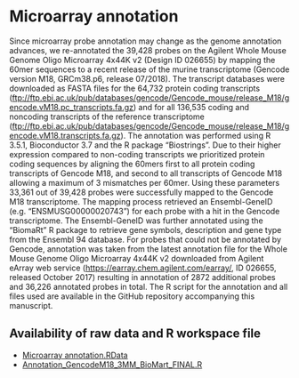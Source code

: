 # Microarray annotation

Since microarray probe annotation may change as the genome annotation advances, we re-annotated the 39,428 probes on the Agilent Whole Mouse Genome Oligo Microarray 4x44K v2 (Design ID 026655) by mapping the 60mer sequences to a recent release of the murine transcriptome (Gencode version M18, GRCm38.p6, release 07/2018). The transcript databases were downloaded as FASTA files for the 64,732 protein coding transcripts (ftp://ftp.ebi.ac.uk/pub/databases/gencode/Gencode_mouse/release_M18/gencode.vM18.pc_transcripts.fa.gz) and for all 136,535 coding and noncoding transcripts of the reference transcriptome (ftp://ftp.ebi.ac.uk/pub/databases/gencode/Gencode_mouse/release_M18/gencode.vM18.transcripts.fa.gz). The annotation was performed using R 3.5.1, Bioconductor 3.7 and the R package “Biostrings”. Due to their higher expression compared to non-coding transcripts we prioritized protein coding sequences by aligning the 60mers first to all protein coding transcripts of Gencode M18, and second to all transcripts of Gencode M18 allowing a maximum of 3 mismatches per 60mer. Using these parameters 33,361 out of 39,428 probes were successfully mapped to the Gencode M18 transcriptome. The mapping process retrieved an Ensembl-GeneID (e.g. “ENSMUSG00000020743”) for each probe with a hit in the Gencode transcriptome. The Ensembl-GeneID was further annotated using the “BiomaRt” R package to retrieve gene symbols, description and gene type from the Ensembl 94 database. For probes that could not be annotated by Gencode, annotation was taken from the latest annotation file for the Whole Mouse Genome Oligo Microarray 4x44K v2 downloaded from Agilent eArray web service (https://earray.chem.agilent.com/earray/, ID 026655, released October 2017) resulting in annotation of 2872 additional probes and 36,226 annotated probes in total. The R script for the annotation and all files used are available in the GitHub repository accompanying this manuscript. 

## Availability of raw data and R workspace file

*	[Microarray annotation.RData](https://www.dropbox.com/sh/xo6uyl2p8w8848e/AACfnRU88LyVJ5tT6yMKaeF1a?dl=0)
*	[Annotation_GencodeM18_3MM_BioMart_FINAL.R](./Annotation_GencodeM18_3MM_BioMart_FINAL.R)
